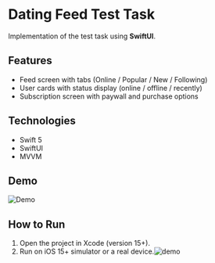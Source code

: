 # Dating Feed Test Task

Implementation of the test task using **SwiftUI**.

## Features
- Feed screen with tabs (Online / Popular / New / Following)
- User cards with status display (online / offline / recently)
- Subscription screen with paywall and purchase options

## Technologies
- Swift 5
- SwiftUI
- MVVM

## Demo
![Demo](demo.gif)

## How to Run
1. Open the project in Xcode (version 15+).
2. Run on iOS 15+ simulator or a real device.![demo](https://github.com/user-attachments/assets/be1272ed-9c2b-43ee-b1cb-b1f392089503)
